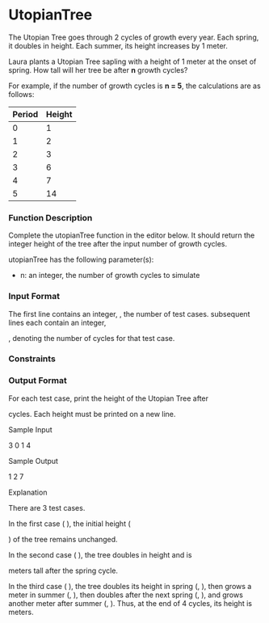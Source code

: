 # UtopianTree

The Utopian Tree goes through 2 cycles of growth every year. Each spring, it doubles in height. Each summer, its height increases by 1 meter.

Laura plants a Utopian Tree sapling with a height of 1 meter at the onset of spring. How tall will her tree be after **n** growth cycles?

For example, if the number of growth cycles is **n = 5**, the calculations are as follows:

| Period | Height |
| --- | --- |
| 0 | 1 |
| 1 | 2 |
| 2 | 3 |
| 3 | 6 |
| 4 | 7 |
| 5 | 14 |

### Function Description

Complete the utopianTree function in the editor below. It should return the integer height of the tree after the input number of growth cycles.

utopianTree has the following parameter(s):

- n: an integer, the number of growth cycles to simulate

### Input Format

The first line contains an integer,
, the number of test cases.
subsequent lines each contain an integer,

, denoting the number of cycles for that test case.

### Constraints


### Output Format

For each test case, print the height of the Utopian Tree after

cycles. Each height must be printed on a new line.

Sample Input

3
0
1
4

Sample Output

1
2
7

Explanation

There are 3 test cases.

In the first case (
), the initial height (

) of the tree remains unchanged.

In the second case (
), the tree doubles in height and is

meters tall after the spring cycle.

In the third case (
), the tree doubles its height in spring (, ), then grows a meter in summer (, ), then doubles after the next spring (, ), and grows another meter after summer (, ). Thus, at the end of 4 cycles, its height is meters.
